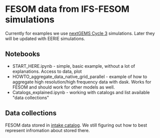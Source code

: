 # FESOM data from IFS-FESOM simulations

Currently for examples we use [nextGEMS Cycle 3](https://easy.gems.dkrz.de/DYAMOND/NextGEMS/index.html#id4) simulations. Later they will be updated with EERIE simulations.

## Notebooks

* START_HERE.ipynb - simple, basic example, without a lot of explanations. Access to data, plot
* HOWTO_aggregate_data_native_grid_parallel - example of how to aggregate high resolution/high frequency data with dask. Works for FESOM and should work for other models as well.
* Catalogs_explained.ipynb - working with catalogs and list available "data collections"

## Data collections

FESOM data stored in [intake catalog](https://intake.readthedocs.io/en/latest/catalog.html). We still figuring out how to best represent infromation about stored there. 

